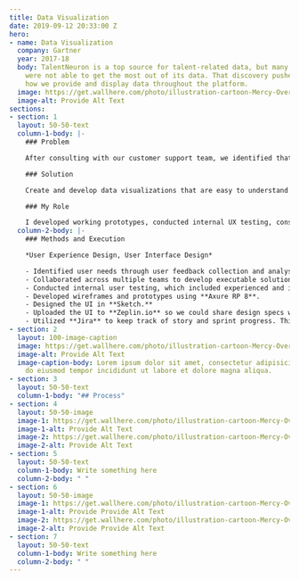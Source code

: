 ```yaml
---
title: Data Visualization
date: 2019-09-12 20:33:00 Z
hero:
- name: Data Visualization
  company: Gartner
  year: 2017-18
  body: TalentNeuron is a top source for talent-related data, but many of its users
    were not able to get the most out of its data. That discovery pushed us to explore
    how we provide and display data throughout the platform.
  image: https://get.wallhere.com/photo/illustration-cartoon-Mercy-Overwatch-Overwatch-L-cio-Overwatch-Ana-Overwatch-Symmetra-Overwatch-Zenyatta-Overwatch-12505.png
  image-alt: Provide Alt Text
sections:
- section: 1
  layout: 50-50-text
  column-1-body: |-
    ### Problem

    After consulting with our customer support team, we identified that TalentNeuron's visualizations either felt incomplete to our users or were difficult to understand. That meant many of our users needed additional instruction on how to use and interpret the platform's data– taking up valuable time from both our users and our team.

    ### Solution

    Create and develop data visualizations that are easy to understand and filter, while offering users the flexibility to use them for internal documentation that would drive data-backed talent decisions.

    ### My Role

    I developed working prototypes, conducted internal UX testing, consulted with Data Science and Development to test for backend feasibility, and designed the UI.
  column-2-body: |-
    ### Methods and Execution

    *User Experience Design, User Interface Design*

    - Identified user needs through user feedback collection and analysis.
    - Collaborated across multiple teams to develop executable solutions. The teams involved were Customer Support, Data Science, Product, IT/Development, and UX/Design.
    - Conducted internal user testing, which included experienced and inexperienced users.
    - Developed wireframes and prototypes using **Axure RP 8**.
    - Designed the UI in **Sketch.**
    - Uploaded the UI to **Zeplin.io** so we could share design specs with the development team. We also used this platform as a communication tool for any questions concerning the design and its implementation.
    - Utilized **Jira** to keep track of story and sprint progress. This project spanned across many sprints and, true to Agile, additional requirements and design changes were added when we learned more about our users.
- section: 2
  layout: 100-image-caption
  image: https://get.wallhere.com/photo/illustration-cartoon-Mercy-Overwatch-Overwatch-L-cio-Overwatch-Ana-Overwatch-Symmetra-Overwatch-Zenyatta-Overwatch-12505.png
  image-alt: Provide Alt Text
  image-caption-body: Lorem ipsum dolor sit amet, consectetur adipisicing elit, sed
    do eiusmod tempor incididunt ut labore et dolore magna aliqua.
- section: 3
  layout: 50-50-text
  column-1-body: "## Process"
- section: 4
  layout: 50-50-image
  image-1: https://get.wallhere.com/photo/illustration-cartoon-Mercy-Overwatch-Overwatch-L-cio-Overwatch-Ana-Overwatch-Symmetra-Overwatch-Zenyatta-Overwatch-12505.png
  image-1-alt: Provide Alt Text
  image-2: https://get.wallhere.com/photo/illustration-cartoon-Mercy-Overwatch-Overwatch-L-cio-Overwatch-Ana-Overwatch-Symmetra-Overwatch-Zenyatta-Overwatch-12505.png
  image-2-alt: Provide Alt Text
- section: 5
  layout: 50-50-text
  column-1-body: Write something here
  column-2-body: " "
- section: 6
  layout: 50-50-image
  image-1: https://get.wallhere.com/photo/illustration-cartoon-Mercy-Overwatch-Overwatch-L-cio-Overwatch-Ana-Overwatch-Symmetra-Overwatch-Zenyatta-Overwatch-12505.png
  image-1-alt: Provide Provide Alt Text
  image-2: https://get.wallhere.com/photo/illustration-cartoon-Mercy-Overwatch-Overwatch-L-cio-Overwatch-Ana-Overwatch-Symmetra-Overwatch-Zenyatta-Overwatch-12505.png
  image-2-alt: Provide Provide Alt Text
- section: 7
  layout: 50-50-text
  column-1-body: Write something here
  column-2-body: " "
---
```


